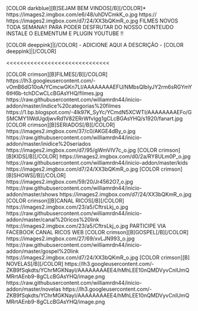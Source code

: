 

<channels>
<channel>
<name>[COLOR darkblue][B]SEJAM BEM VINDOS[/B][/COLOR]</name>*
<thumbnail>https://images2.imgbox.com/e6/48/uhDVCmkK_o.jpg</thumbnail>
<externallink>https://</externallink>
<fanart>https://images2.imgbox.com/d7/24/XX3bQKmR_o.jpg</fanart>
<info>FILMES NOVOS TODA SEMANA!! PARA PODER DESFRUTAR DO NOSSO CONTEUDO INSTALE O ELEMENTUM E PLUGIN YOUTUBE !!<info>



[COLOR deeppink]|[/COLOR] - ADICIONE AQUI A DESCRIÇÃO - [COLOR deeppink]|[/COLOR]</info>
</channel>
</channels>

<<<<<<<<<<<<<<<<<<<<<<<<<<<<<<


<channels>
<channel>
<name>[COLOR crimson][B]FILMES[/B][/COLOR]</name>
<thumbnail>https://lh3.googleusercontent.com/-vOmB6dG10oA/YCmcwGKn7LI/AAAAAAAAEFU/NMbsQlbIyJY2rm6sRGYmY6tH6b-tchDCwCLcBGAsYHQ/filmes.jpg</thumbnail>
<externallink>https://raw.githubusercontent.com/williamrdn44/inicio-addon/master/indice%20categorias%20filmes</externallink>
<fanart>https://1.bp.blogspot.com/-4lk97K_SyYc/YCmdN5XCWTI/AAAAAAAAEFo/GSMCMY1IWdUgdjwvRd1V82ERrWfvIgg1gCLcBGAsYHQ/s1920/fanart.jpg</fanart>
<info>
</channel>


<channel>
<name>[COLOR crimson][B]SERIADOS[/B][/COLOR]</name>
<thumbnail>https://images2.imgbox.com/37/c0/AKGE4dBy_o.jpg</thumbnail>
<externallink>https://raw.githubusercontent.com/williamrdn44/inicio-addon/master/inidice%20seriados</externallink>
<fanart>https://images2.imgbox.com/d7/95/gWmVIV7c_o.jpg</fanart>
<info>
</channel>
 

<channel>
<name>[COLOR crimson][B]KIDS[/B][/COLOR]</name>
<thumbnail>https://images2.imgbox.com/d0/2a/RY8ULm0P_o.jpg</thumbnail>
<externallink>https://raw.githubusercontent.com/williamrdn44/inicio-addon/master/kids</externallink>
<fanart>https://images2.imgbox.com/d7/24/XX3bQKmR_o.jpg</fanart>
</channel>


<channel>
<name>[COLOR crimson][B]SHOWS[/B][/COLOR]</name>
<thumbnail>https://images2.imgbox.com/59/20/Jr4562O7_o.jpg</thumbnail>
<externallink>https://raw.githubusercontent.com/williamrdn44/inicio-addon/master/shows</externallink>
<fanart>https://images2.imgbox.com/d7/24/XX3bQKmR_o.jpg</fanart>
</channel>
 
 
<channels>
<channel>
<name>[COLOR crimson][B]CANAL RICOS[/B][/COLOR]</name>
<thumbnail>https://images2.imgbox.com/23/a5/CftrsLkj_o.jpg</thumbnail>
<externallink>https://raw.githubusercontent.com/williamrdn44/inicio-addon/master/canal%20ricos%20link</externallink>
<fanart>https://images2.imgbox.com/23/a5/CftrsLkj_o.jpg</fanart>
<info>PARTICIPE VIA FACEBOOK CANAL RICOS WEB<info>
<info>
</channel>
</channels>
 
<channel>
<name>[COLOR crimson][B]GOSPEL[/B][/COLOR]</name>
<thumbnail>https://images2.imgbox.com/27/69/xvLJN993_o.jpg</thumbnail>
<externallink>https://raw.githubusercontent.com/williamrdn44/inicio-addon/master/gospel%20link</externallink>
<fanart>https://images2.imgbox.com/d7/24/XX3bQKmR_o.jpg</fanart>
</channel>

 


<channels>
<channel>
<name>[COLOR crimson][B] NOVELAS[/B][/COLOR]</name>
<thumbnail>https://lh3.googleusercontent.com/-ZKB9fSqkdts/YChrMGKNayI/AAAAAAAAEE4/hMhLEE10nQMDVyvCnIUmQMRrtAEnb9-8gCLcBGAsYHQ/image.png</thumbnail>
<externallink>https://raw.githubusercontent.com/williamrdn44/inicio-addon/master/novelas</externallink>
<fanart>https://lh3.googleusercontent.com/-ZKB9fSqkdts/YChrMGKNayI/AAAAAAAAEE4/hMhLEE10nQMDVyvCnIUmQMRrtAEnb9-8gCLcBGAsYHQ/image.png</fanart>
<info>



